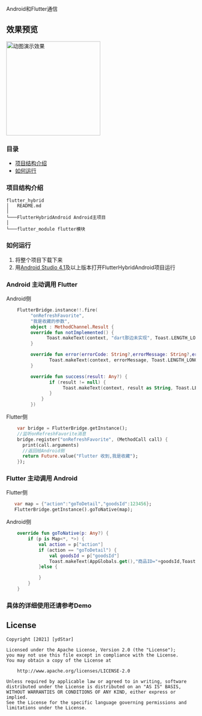 Android和Flutter通信

## 效果预览
<img src="https://github.com/ydstar/flutter_hybrid/blob/main/FlutterHybridAndroid/preview/show.gif" alt="动图演示效果" width="250px">

### 目录
- [项目结构介绍](#项目结构介绍)
- [如何运行](#如何运行)

### 项目结构介绍

```
flutter_hybrid
│   README.md
│
└───FlutterHybridAndroid Android主项目
│
└───flutter_module flutter模块
```

### 如何运行

1. 将整个项目下载下来
2. 用[Android Studio 4.1](https://developer.android.com/studio/preview)及以上版本打开FlutterHybridAndroid项目运行


### Android 主动调用 Flutter
Android侧
``` kotlin
    FlutterBridge.instance!!.fire(
         "onRefreshFavorite",
         "我是收藏的参数",
         object : MethodChannel.Result {
         override fun notImplemented() {
               Toast.makeText(context, "dart那边未实现", Toast.LENGTH_LONG).show()
         }

         override fun error(errorCode: String?,errorMessage: String?,errorDetails: Any?) {
                Toast.makeText(context, errorMessage, Toast.LENGTH_LONG).show()
         }

         override fun success(result: Any?) {
                if (result != null) {
                     Toast.makeText(context, result as String, Toast.LENGTH_LONG).show()
                }
             }
         })
```
Flutter侧

``` dart
    var bridge = FlutterBridge.getInstance();
    //监听onRefreshFavorite消息
    bridge.register("onRefreshFavorite", (MethodCall call) {
      print(call.arguments)
      //返回给Android侧
      return Future.value("Flutter 收到,我是收藏");
    });

```
### Flutter 主动调用 Android
Flutter侧
``` dart
   var map = {"action":"goToDetail","goodsId":123456};
   FlutterBridge.getInstance().goToNative(map);
```

Android侧

``` kotlin
    override fun goToNative(p: Any?) {
        if (p is Map<*, *>) {
            val action = p["action"]
            if (action == "goToDetail") {
                val goodsId = p["goodsId"]
                Toast.makeText(AppGlobals.get(),"商品ID="+goodsId,Toast.LENGTH_LONG).show();
            }else {

            }
        }
    }
```

### 具体的详细使用还请参考Demo

## License
```text
Copyright [2021] [ydStar]

Licensed under the Apache License, Version 2.0 (the "License");
you may not use this file except in compliance with the License.
You may obtain a copy of the License at

    http://www.apache.org/licenses/LICENSE-2.0

Unless required by applicable law or agreed to in writing, software
distributed under the License is distributed on an "AS IS" BASIS,
WITHOUT WARRANTIES OR CONDITIONS OF ANY KIND, either express or implied.
See the License for the specific language governing permissions and
limitations under the License.
```
